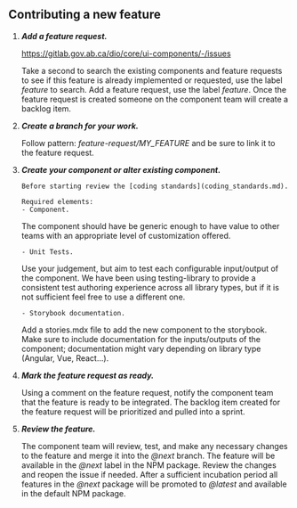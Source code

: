 ## Contributing a new feature

1.  **_Add a feature request._**

    https://gitlab.gov.ab.ca/dio/core/ui-components/-/issues

    Take a second to search the existing components and feature requests to see if this feature is already implemented or requested, use the label _feature_ to search. Add a feature request, use the label _feature_. Once the feature request is created someone on the component team will create a backlog item.

2.  **_Create a branch for your work._**

    Follow pattern: _feature-request/MY_FEATURE_ and be sure to link it to the feature request.

3.  **_Create your component or alter existing component._**

        Before starting review the [coding standards](coding_standards.md).

        Required elements:
        - Component.

    The component should have be generic enough to have value to other teams with an appropriate level of customization offered.

        - Unit Tests.

    Use your judgement, but aim to test each configurable input/output of the component. We have been using testing-library to provide a consistent test authoring experience across all library types, but if it is not sufficient feel free to use a different one.

        - Storybook documentation.

    Add a stories.mdx file to add the new component to the storybook. Make sure to include documentation for the inputs/outputs of the component; documentation might vary depending on library type (Angular, Vue, React...).  


4) **_Mark the feature request as ready._**

   Using a comment on the feature request, notify the component team that the feature is ready to be integrated. The backlog item created for the feature request will be prioritized and pulled into a sprint.

5) **_Review the feature._**

   The component team will review, test, and make any necessary changes to the feature and merge it into the _@next_ branch. The feature will be available in the _@next_ label in the NPM package. Review the changes and reopen the issue if needed. After a sufficient incubation period all features in the _@next_ package will be promoted to _@latest_ and available in the default NPM package.
